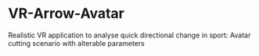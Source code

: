 # VR-Arrow-Avatar
Realistic VR application to analyse quick directional change in sport: Avatar cutting scenario with alterable parameters
